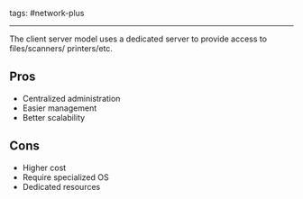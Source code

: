 tags: #network-plus

---
The client server model uses a dedicated server to provide access to files/scanners/ printers/etc.

## Pros
- Centralized administration
- Easier management
- Better scalability

## Cons
- Higher cost
- Require specialized OS
- Dedicated resources